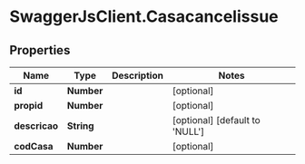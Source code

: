 # SwaggerJsClient.Casacancelissue

## Properties

| Name          | Type       | Description | Notes                                    |
| ------------- | ---------- | ----------- | ---------------------------------------- |
| **id**        | **Number** |             | [optional]                               |
| **propid**    | **Number** |             | [optional]                               |
| **descricao** | **String** |             | [optional] [default to &#x27;NULL&#x27;] |
| **codCasa**   | **Number** |             | [optional]                               |
